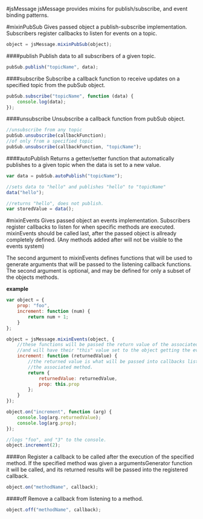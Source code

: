 #jsMessage
jsMessage provides mixins for publish/subscribe, and event binding patterns.



#mixinPubSub
Gives passed object a publish-subscribe implementation.  Subscribers register callbacks to listen for events on a topic.
```javascript
object = jsMessage.mixinPubSub(object);
```

####publish
Publish data to all subscribers of a given topic.
```javascript
pubSub.publish("topicName", data);
```

####subscribe
Subscribe a callback function to receive updates on a specified topic from the pubSub object.
```javascript
pubSub.subscribe("topicName", function (data) {
    console.log(data);
});
```

####unsubscribe
Unsubscribe a callback function from pubSub object.
```javascript
//unsubscribe from any topic
pubSub.unsubscribe(callbackFunction);
//of only from a specified topic
pubSub.unsubscribe(callbackFunction, "topicName");
```

####autoPublish
Returns a getter/setter function that automatically publishes to a given topic when the data is set to a new value.
```javascript
var data = pubSub.autoPublish("topicName");

//sets data to "hello" and publishes "hello" to "topicName"
data("hello");

//returns "hello", does not publish.
var storedValue = data();
```



#mixinEvents
Gives passed object an events implementation.  Subscribers register callbacks to listen for when specific methods are executed.  mixinEvents should be called last, after the passed object is allready completely defined.  (Any methods added after will not be visible to the events system)

The second argument to mixinEvents defines functions that will be used to generate arguments that will be passed to the listening callback functions. The second argument is optional, and may be defined for only a subset of the objects methods.

**example**
```javascript
var object = {
    prop: "foo",
    increment: function (num) {
        return num + 1;
    }
};

object = jsMessage.mixinEvents(object, {
    //these functions will be passed the return value of the associated method,
    //and will have their "this" value set to the object getting the event mixin.
    increment: function (returnedValue) {
        //the returned value is what will be passed into callbacks listening to
        //the associated method.
        return {
            returnedValue: returnedValue,
            prop: this.prop
        };
    }
});

object.on("increment", function (arg) {
    console.log(arg.returnedValue);
    console.log(arg.prop);
});

//logs "foo", and "3" to the console.
object.increment(2);
```

####on
Register a callback to be called after the execution of the specified method.  If the specified method was given a argumentsGenerator function it will be called, and its returned results will be passed into the registered callback.
```javascript
object.on("methodName", callback);
```

####off
Remove a callback from listening to a method.
```javascript
object.off("methodName", callback);
```
